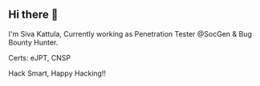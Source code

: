 ## Hi there 👋

I'm Siva Kattula, Currently working as Penetration Tester @SocGen & Bug Bounty Hunter.

Certs: eJPT, CNSP

Hack Smart, Happy Hacking!!
